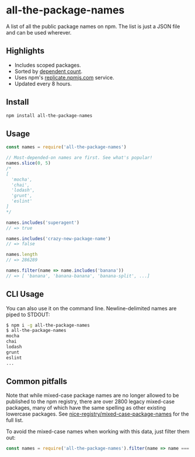 # all-the-package-names

A list of all the public package names on npm. The list is just a JSON file and can be used wherever.

## Highlights

- Includes scoped packages.
- Sorted by [dependent count](https://github.com/zeke/dependent-counts).
- Uses npm's [replicate.npmjs.com](https://github.com/npm/registry/blob/198b449e5ec11f0cc3e424ce2721dd66e8111589/docs/follower.md) service.
- Updated every 8 hours.

## Install

```sh
npm install all-the-package-names
```

## Usage

```js
const names = require('all-the-package-names')

// Most-depended-on names are first. See what's popular!
names.slice(0, 5)
/*
[
  'mocha',
  'chai',
  'lodash',
  'grunt',
  'eslint'
]
*/

names.includes('superagent')
// => true

names.includes('crazy-new-package-name')
// => false

names.length
// => 286289

names.filter(name => name.includes('banana'))
// => [ 'banana', 'banana-banana', 'banana-split', ...]
```

## CLI Usage

You can also use it on the command line. Newline-delimited names are piped to
STDOUT:

```sh
$ npm i -g all-the-package-names
$ all-the-package-names
mocha
chai
lodash
grunt
eslint
...
```

## Common pitfalls

Note that while mixed-case package names are no longer allowed to be published
to the npm registry, there are over 2800 legacy mixed-case packages, many of 
which have the same spelling as other existing lowercase packages. See [nice-registry/mixed-case-package-names](https://github.com/nice-registry/mixed-case-package-names)
for the full list.

To avoid the mixed-case names when working with this data, just filter them out:

```js
const names = require('all-the-package-names').filter(name => name === name.toLowerCase())
```
